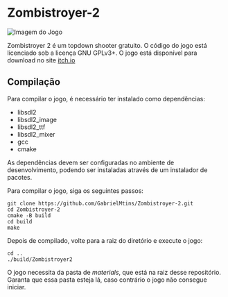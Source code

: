 # Zombistroyer-2

![Imagem do Jogo](https://img.itch.zone/aW1nLzE1NTU4MzkzLnBuZw==/original/UUhh7J.png)

Zombistroyer 2 é um topdown shooter gratuito. O código do jogo está licenciado
sob a licença GNU GPLv3+. O jogo está disponível para download no site
[itch.io](https://gabrielmtins.itch.io/zombistroyer-2)

## Compilação

Para compilar o jogo, é necessário ter instalado como dependências:
- libsdl2 
- libsdl2\_image
- libsdl2\_ttf
- libsdl2\_mixer
- gcc
- cmake

As dependências devem ser configuradas no ambiente de desenvolvimento, podendo
ser instaladas através de um instalador de pacotes.

Para compilar o jogo, siga os seguintes passos:
```
git clone https://github.com/GabrielMtins/Zombistroyer-2.git
cd Zombistroyer-2
cmake -B build
cd build
make
```

Depois de compilado, volte para a raiz do diretório e execute o jogo:

```
cd ..
./build/Zombistroyer2
```

O jogo necessita da pasta de *materials*, que está na raiz desse repositório.
Garanta que essa pasta esteja lá, caso contrário o jogo não consegue iniciar.
